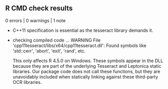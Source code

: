 ## R CMD check results

0 errors | 0 warnings | 1 note

* C++11 specification is essential as the tesseract library demands it.
* checking compiled code ... WARNING
  File 'cpp11tesseract/libs/x64/cpp11tesseract.dll':
    Found symbols like 'std::cerr', 'abort', 'exit', 'rand', etc.

  This only affects R 4.5.0 on Windows. These symbols appear in the DLL because
  they are part of the underlying Tesseract and Leptonica static libraries. Our
  package code does not call these functions, but they are unavoidably included
  when statically linking against these third-party OCR libraries.
